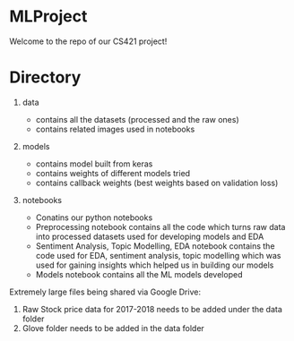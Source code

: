 # MLProject
Welcome to the repo of our CS421 project!

# Directory
1. data 
    - contains all the datasets (processed and the raw ones)
    - contains related images used in notebooks 

2. models 
    - contains model built from keras 
    - contains weights of different models tried 
    - contains callback weights (best weights based on validation loss)

3. notebooks 
    - Conatins our python notebooks 
    - Preprocessing notebook contains all the code which turns raw data into processed datasets used for developing models and EDA
    - Sentiment Analysis, Topic Modelling, EDA notebook contains the code used for EDA, sentiment analysis, topic modelling which was used for gaining insights which helped us in building our models 
    - Models notebook contains all the ML models developed 

Extremely large files being shared via Google Drive:

1. Raw Stock price data for 2017-2018 needs to be added under the data folder
2. Glove folder needs to be added in the data folder
